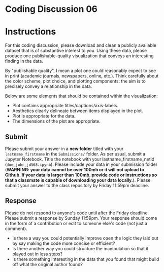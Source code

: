 # Coding Discussion 06

# Instructions

For this coding discussion, please download and clean a publicly available dataset that is of substantive interest to you. Using these data, please produce one publishable-quality visualization that conveys an interesting finding in the data.

By "publishable quality", I mean a plot one could reasonably expect to see in print (academic journals, newspapers, online, etc.). Think carefully about the color scheme, plot choice, and plotting components: the aim is to precisely convey a relationship in the data.

Below are some elements that should be contained within the visualization:

  - Plot contains appropriate titles/captions/axis-labels.
  - Aesthetics clearly delineate between items displayed in the plot.
  - Plot is appropriate for the data.
  - The dimensions of the plot are appropriate.

## Submit

Please submit your answer in a **new folder** titled with your `lastname_firstname` in the `Submissions/` folder. As per usual, submit a Jupyter Notebook. Title the notebook with your lastname_firstname_netid (`doe_john_jd568.ipynb`). Please include your data in your submission folder (**WARNING: your data cannot be over 100mb or it will not upload to Github. If your data is larger than 100mb, provide code or instructions so that a classmate is capable of downloading your data locally.**). Please submit your answer to the class repository by Friday 11:59pm deadline.

## Response

Please do not respond to anyone's code until after the Friday deadline. Please submit a response by Sunday 11:59pm. Your response should come in the form of a contribution or edit to someone else's code (not just a comment).

- Is there a way you could potentially improve open the logic they laid out by say making the code more concise or efficient?
- Is there another way you could structure the manipulation so that it played out in less steps?
- Is there something interesting in the data that you found that might build off what the original author found?
